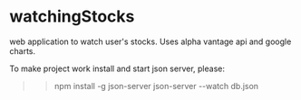 # watchingStocks
web application to watch user's stocks. Uses alpha vantage api and google charts.

To make project work install and start json server, please:
>> npm install -g json-server
>> json-server --watch db.json
